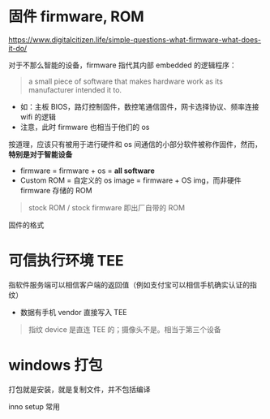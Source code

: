 # 固件 firmware, ROM
https://www.digitalcitizen.life/simple-questions-what-firmware-what-does-it-do/

对于不那么智能的设备，firmware 指代其内部 embedded 的逻辑程序： 
> a small piece of software that makes hardware work as its manufacturer intended it to.

- 如：主板 BIOS，路灯控制固件，数控笔通信固件，网卡选择协议、频率连接 wifi 的逻辑
- 注意，此时 firmware 也相当于他们的 os

按道理，应该只有被用于进行硬件和 os 间通信的小部分软件被称作固件，然而，**特别是对于智能设备**
- firmware = firmware + os = **all software**
- Custom ROM = 自定义的 os image = firmware + OS img，而非硬件 firmware 存储的 ROM

> stock ROM / stock firmware 即出厂自带的 ROM

固件的格式


# 可信执行环境 TEE
指软件服务端可以相信客户端的返回值（例如支付宝可以相信手机确实认证的指纹）
- 数据有手机 vendor 直接写入 TEE

> 指纹 device 是直连 TEE 的；摄像头不是。相当于第三个设备


# windows 打包
打包就是安装，就是复制文件，并不包括编译

inno setup 常用
